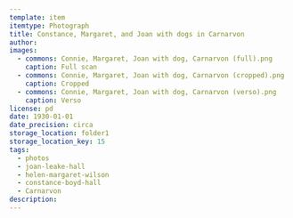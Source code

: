 ```yaml
---
template: item
itemtype: Photograph
title: Constance, Margaret, and Joan with dogs in Carnarvon
author: 
images:
  - commons: Connie, Margaret, Joan with dog, Carnarvon (full).png
    caption: Full scan
  - commons: Connie, Margaret, Joan with dog, Carnarvon (cropped).png
    caption: Cropped
  - commons: Connie, Margaret, Joan with dog, Carnarvon (verso).png
    caption: Verso
license: pd
date: 1930-01-01
date_precision: circa
storage_location: folder1
storage_location_key: 15
tags:
  - photos
  - joan-leake-hall
  - helen-margaret-wilson
  - constance-boyd-hall
  - Carnarvon
description: 
---
```


